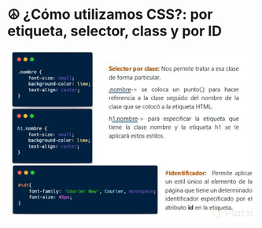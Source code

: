 # ☮ ¿Cómo utilizamos CSS?: por etiqueta, selector, class y por ID

![](<.gitbook/assets/image (2).png>)
